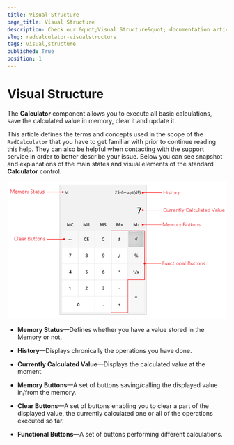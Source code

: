 ```yaml
---
title: Visual Structure
page_title: Visual Structure
description: Check our &quot;Visual Structure&quot; documentation article for the RadCalculator {{ site.framework_name }} control.
slug: radcalculator-visualstructure
tags: visual,structure
published: True
position: 1
---
```


# Visual Structure

The __Calculator__ component allows you to execute all basic calculations, save the calculated value in memory, clear it and update it.

This article defines the terms and concepts used in the scope of the `RadCalculator` that you have to get familiar with prior to continue reading this help. They can also be helpful when contacting with the support service in order to better describe your issue. Below you can see snapshot and explanations of the main states and visual elements of the standard __Calculator__ control.
			  
![{{ site.framework_name }} RadCalculator Visual Structure](images/RadCalculator-VisualStructure.png)

* __Memory Status__&mdash;Defines whether you have a value stored in the Memory or not.				  

* __History__&mdash;Displays chronically the operations you have done.  

* __Currently Calculated Value__&mdash;Displays the calculated value at the moment.				  

* __Memory Buttons__&mdash;A set of buttons saving/calling the displayed value in/from the memory.				  

* __Clear Buttons__&mdash;A set of buttons enabling you to clear a part of the displayed value, the currently calculated one or all of the operations executed so far.				  

* __Functional Buttons__&mdash;A set of buttons performing different calculations.
